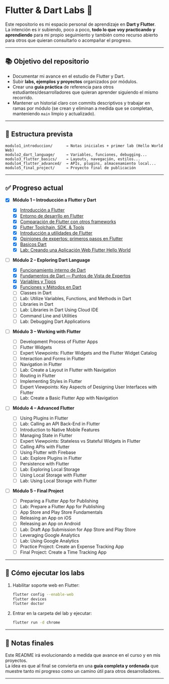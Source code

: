 # Flutter & Dart Labs 🚀

Este repositorio es mi espacio personal de aprendizaje en **Dart y Flutter**.  
La intención es ir subiendo, poco a poco, **todo lo que voy practicando y aprendiendo** para mi propio seguimiento y también como recurso abierto para otros que quieran consultarlo o acompañar el progreso.

---

## 📚 Objetivo del repositorio

- Documentar mi avance en el estudio de Flutter y Dart.
- Subir **labs, ejemplos y proyectos** organizados por módulos.
- Crear una **guía práctica** de referencia para otros estudiantes/desarrolladores que quieran aprender siguiendo el mismo recorrido.
- Mantener un historial claro con commits descriptivos y trabajar en ramas por módulo (se crean y eliminan a medida que se completan, manteniendo `main` limpio y actualizado).

---

## 📂 Estructura prevista

```
modulo1_introduccion/      → Notas iniciales + primer lab (Hello World Web)
modulo2_dart_language/     → Variables, funciones, debugging...
modulo3_flutter_basics/    → Layouts, navegación, estilos...
modulo4_flutter_advanced/  → APIs, plugins, almacenamiento local...
modulo5_final_project/     → Proyecto final de publicación
```

---

## ✅ Progreso actual

- [x] **Módulo 1 – Introducción a Flutter y Dart**

  - [x] [Introducción a Flutter](modulo1_introduccion/notas/1_Introduccion-a-Flutter.md)
  - [x] [Entorno de desarrllo en Flutter](modulo1_introduccion/notas/2_Entorno-desarrollo-Flutter.md)
  - [x] [Comparación de Flutter con otros frameworks](modulo1_introduccion/notas/3_Comparacion-flutter-otros-frameworks.md)
  - [x] [Flutter Toolchain, SDK, & Tools](modulo1_introduccion/notas/4_Toolchain-flutter-sdk-herramientas.md)
  - [x] [Introducción a utilidades de Flutter](modulo1_introduccion/notas/5_Utilidades-flutter.md)
  - [x] [Opiniones de expertos: primeros pasos en Flutter](modulo1_introduccion/notas/6_Opiniones-expertos-primeros-pasos-Flutter.md)
  - [x] [Basicos Dart](modulo1_introduccion/notas/7_Basicos-dart.md)
  - [x] [Lab: Creando una Aplicación Web Flutter Hello World](modulo1_introduccion/lab_hello_world_web)

- [ ] **Módulo 2 – Exploring Dart Language**

  - [x] [Funcionamiento interno de Dart](module2_dart-languaje/notes/1_Internals_of_Dart.md)
  - [x] [Fundamentos de Dart — Puntos de Vista de Expertos](module2_dart-languaje/notes/2_Expert_Viewpoints_Fundamentals_of_Dart.md)
  - [x] [Variables y Tipos](module2_dart-languaje/notes/3_Variables_and_types.md)
  - [x] [Funciones y Métodos en Dart](module2_dart-languaje/notes/4_Functions-methods-in-Dart.md)
  - [ ] Classes in Dart
  - [ ] Lab: Utilize Variables, Functions, and Methods in Dart
  - [ ] Libraries in Dart
  - [ ] Lab: Libraries in Dart Using Cloud IDE
  - [ ] Command Line and Utilities
  - [ ] Lab: Debugging Dart Applications

- [ ] **Módulo 3 – Working with Flutter**

  - [ ] Development Process of Flutter Apps
  - [ ] Flutter Widgets
  - [ ] Expert Viewpoints: Flutter Widgets and the Flutter Widget Catalog
  - [ ] Interaction and Forms in Flutter
  - [ ] Navigation in Flutter
  - [ ] Lab: Create a Layout in Flutter with Navigation
  - [ ] Routing in Flutter
  - [ ] Implementing Styles in Flutter
  - [ ] Expert Viewpoints: Key Aspects of Designing User Interfaces with Flutter
  - [ ] Lab: Create a Basic Flutter App with Navigation

- [ ] **Módulo 4 – Advanced Flutter**

  - [ ] Using Plugins in Flutter
  - [ ] Lab: Calling an API Back-End in Flutter
  - [ ] Introduction to Native Mobile Features
  - [ ] Managing State in Flutter
  - [ ] Expert Viewpoints: Stateless vs Stateful Widgets in Flutter
  - [ ] Calling APIs with Flutter
  - [ ] Using Flutter with Firebase
  - [ ] Lab: Explore Plugins in Flutter
  - [ ] Persistence with Flutter
  - [ ] Lab: Exploring Local Storage
  - [ ] Using Local Storage with Flutter
  - [ ] Lab: Using Local Storage with Flutter

- [ ] **Módulo 5 – Final Project**
  - [ ] Preparing a Flutter App for Publishing
  - [ ] Lab: Prepare a Flutter App for Publishing
  - [ ] App Store and Play Store Fundamentals
  - [ ] Releasing an App on iOS
  - [ ] Releasing an App on Android
  - [ ] Lab: Draft App Submission for App Store and Play Store
  - [ ] Leveraging Google Analytics
  - [ ] Lab: Using Google Analytics
  - [ ] Practice Project: Create an Expense Tracking App
  - [ ] Final Project: Create a Time Tracking App

---

## 🚀 Cómo ejecutar los labs

1. Habilitar soporte web en Flutter:
   ```bash
   flutter config --enable-web
   flutter devices
   flutter doctor
   ```
2. Entrar en la carpeta del lab y ejecutar:
   ```bash
   flutter run -d chrome
   ```

---

## 🔖 Notas finales

Este README irá evolucionando a medida que avance en el curso y en mis proyectos.  
La idea es que al final se convierta en una **guía completa y ordenada** que muestre tanto mi progreso como un camino útil para otros desarrolladores.

---
